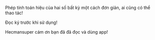 Phép tính toán hiệu của hai số bất kỳ một cách đơn giản, ai cũng có thể thao tác!

Đọc ký trước khi sử dụng!

Hecmansuper cám ơn bạn đã đã đọc và dùng app!


